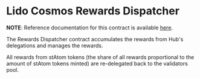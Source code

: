 # Lido Cosmos Rewards Dispatcher <!-- omit in toc -->

**NOTE**: Reference documentation for this contract is available [here](https://docs.terra.lido.fi/contracts/rewards_dispatcher).

The Rewards Dispatcher contract accumulates the rewards from Hub's delegations and manages the rewards.

All rewards from stAtom tokens (the share of all rewards proportional to the amount of stAtom tokens minted) are re-delegated back to the validators pool.
